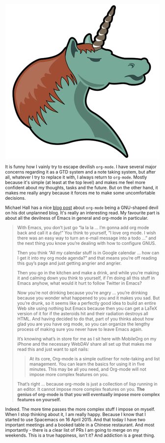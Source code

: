 ![](/images/2016-12-20-Being-an-org-mode-addict/2022-07-19-18-39-02-59ca88ab-671f-4c5e-9bf8-25547bbadbc2.webp)

It is funny how I vainly try to escape devilish `org-mode`. I have several major concerns regarding it as a GTD system and a note taking system, but after all, whatever I try to replace it with, I always return to `org-mode`. Mostly because it's simple (at least at the top level) and makes me feel more confident about my thoughts, tasks and the future. But on the other hand, it makes me really angry because it forces me to make some uncomfortable decisions.

<!--more-->

Michael Hall has a nice [blog post](https://mike.puddingtime.org/vintage/2010/02/03/orgmode-in-your) about `org-mode` being a GNU-shaped devil on his dot unplanned blog. It's really an interesting read. My favourite part is about all the devilness of Emacs in general and org-mode in particular.

> With Emacs, you don’t just go “la la la … I’m gonna add org mode back and call it a day!” You think to yourself, “I love org mode. I wish there was an easy way to turn an e-mail message into a todo …” and the next thing you know you’re dealing with how to configure GNUS.
>
> Then you think “All my calendar stuff is in Google calendar … how can I get it into my org mode agenda?” and that means you’re off reading this guy’s page and just getting angrier and angrier.
>
> Then you go in the kitchen and make a drink, and while you’re making it and calming down you think to yourself, if I’m doing all this stuff in Emacs anyhow, what would it hurt to follow Twitter in Emacs?
>
> Now you’re not drinking because you’re angry … you’re drinking because you wonder what happened to you and it makes you sad. But you’re drunk, so it seems like a perfectly good idea to build an entire Web site using nothing but Emacs because then you can get a LaTeX version of it for if the asteroids hit and their radiation destroys all HTML. And having decided to do that, part of you thinks about how glad you are you have org mode, so you can organize the lengthy process of making sure you never have to leave Emacs again.
>
> It’s knowing what’s in store for me as I sit here with MobileOrg on my iPhone and the necessary WebDAV share all set up that makes me read this and just want to spit nails:
>
> <blockquote><p>
>
> At its core, Org-mode is a simple outliner for note-taking and list management. You can learn the basics for using it in five minutes. This may be all you need, and Org-mode will not impose more complex features on you.
>
> </p></blockquote>
>
> That’s right … because org-mode is just a collection of lisp running in an editor. It cannot impose more complex features on you. **The genius of org-mode is that you will eventually impose more complex features on yourself.**

Indeed. The more time passes the more complex stuff I impose on myself. When I stop thinking about it, I am really happy. Because I know that I started to use Spacemacs on 16 April 2015. And that today I have two important meetings and a booked table in a Chinese restaurant. And most importantly - there is a clear list of PRs I am going to merge on my weekends. This is a true happiness, isn't it? And addiction is a great thing.
